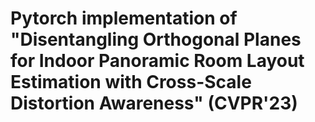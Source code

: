 # Pytorch implementation of "Disentangling Orthogonal Planes for Indoor Panoramic Room Layout Estimation with Cross-Scale Distortion Awareness" (CVPR'23)
